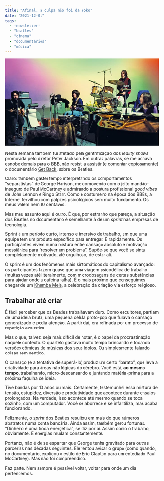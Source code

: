 ```yaml
---
title: "Afinal, a culpa não foi da Yoko"
date: "2021-12-01"
tags: 
  - "newsletter"
  - "beatles"
  - "cinema"
  - "documentarios"
  - "música"
---
```


![get-back.jpg](images/12d2ea45-7638-4f75-b24f-143155411d11.jpg)

Nesta semana também fui afetado pela gentrificação dos _reality shows_ promovida pelo diretor Peter Jackson. Em outras palavras, se me achava esnobe demais para o BBB, não resisti a assistir (e comentar copiosamente) o documentário [Get Back](https://www.imdb.com/title/tt9735318/), sobre os Beatles.

Claro: também gastei tempo interpretando os comportamentos “separatistas” de George Harison, me comovendo com o jeito mandão-inseguro de Paul McCartney e admirando a postura profissional _good vibes_ de John Lennon e Ringo Starr. Como é costumeiro na época dos BBBs, a Internet fervilhou com palpites psicológicos sem muito fundamento. Os meus valem nem 10 centavos.

Mas meu assunto aqui é outro. É que, por estranho que pareça, a situação dos Beatles no documentário é semelhante à de um _sprint_ nas empresas de tecnologia.

Sprint é um período curto, intenso e imersivo de trabalho, em que uma equipe tem um produto específico para entregar. E rapidamente. Os participantes vivem numa mistura entre cansaço absoluto e motivação messiânica para “resolver um problema”. Supõe-se que você se sinta completamente motivado, até orgulhoso, de estar ali.

O sprint é um dos fenômenos mais sintomáticos do capitalismo avançado: os participantes fazem quase que uma viagem psicodélica de trabalho (muitas vezes até literalmente, com microdosagens de certas substâncias para ajudar onde a cafeína falha). É o mais próximo que conseguimos chegar de um [Khumba Mela](https://pt.wikipedia.org/wiki/Khumba_Mela), a celebração da criação via esforço religioso.

## Trabalhar até criar

É fácil perceber que os Beatles trabalhavam duro. Como escultores, partiam de uma ideia bruta, uma pequena célula proto-pop que furava o cansaço generalizado e pedia atenção. A partir daí, era refinada por um processo de repetição exaustiva.

Mas o que, talvez, seja mais difícil de notar, é o papel da procrastinação naquele contexto. O quarteto gastava muito tempo brincando e tocando versões cômicas de músicas dos seus ídolos. Ou simplesmente falando coisas sem sentido.

O cansaço (e a tentativa de superá-lo) produz um certo “barato”, que leva a criatividade para áreas não lógicas do cérebro. Você está, **ao mesmo tempo**, trabalhando, micro-descansando e juntando matéria-prima para a próxima fagulha de ideia.

Tive bandas por 10 anos ou mais. Certamente, testemunhei essa mistura de tensão, estupidez, diversão e produtividade que acontece durante ensaios prolongados. Na verdade, isso acontece até mesmo quando se toca sozinho, com um computador. Você se aborrece e se infantiliza, mas acaba funcionando.

Felizmente, o _sprint_ dos Beatles resultou em mais do que números abstratos numa conta bancária. Ainda assim, também gerou fortunas. “Dinheiro é uma troca energética”, se diz por aí. Assim como o trabalho, obviamente. E energias mudam constantemente.

Portanto, não é de se espantar que George tenha gravitado para outras parcerias nas décadas seguintes. Ele tentou avisar o grupo (como quando, no documentário, explicou o estilo de Eric Clapton para um entediado Paul McCartney). Mas não foi compreendido.

Faz parte. Nem sempre é possível voltar, voltar para onde um dia pertencemos.

